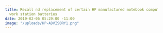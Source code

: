 ```yaml
---
title: Recall nd replacement of certain HP manufactured notebook computer and mobile
  work station batteries
date: 2019-02-06 05:29:00 -11:00
image: "/uploads/HP-ADVISORY1.png"
---
```


